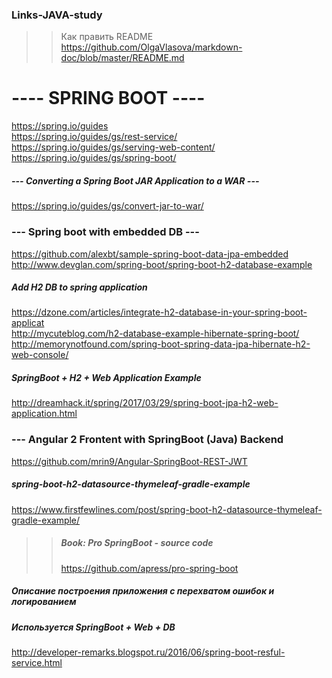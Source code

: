 ### Links-JAVA-study  
>>Как править README  
>>https://github.com/OlgaVlasova/markdown-doc/blob/master/README.md  

#  ---- SPRING BOOT ----  

https://spring.io/guides  
https://spring.io/guides/gs/rest-service/  
https://spring.io/guides/gs/serving-web-content/  
https://spring.io/guides/gs/spring-boot/  

##### --- Converting a Spring Boot JAR Application to a WAR ---  
https://spring.io/guides/gs/convert-jar-to-war/  

### --- Spring boot with embedded DB ---
https://github.com/alexbt/sample-spring-boot-data-jpa-embedded  
http://www.devglan.com/spring-boot/spring-boot-h2-database-example

##### Add H2 DB to spring application
https://dzone.com/articles/integrate-h2-database-in-your-spring-boot-applicat  
http://mycuteblog.com/h2-database-example-hibernate-spring-boot/  
http://memorynotfound.com/spring-boot-spring-data-jpa-hibernate-h2-web-console/  

##### SpringBoot + H2 + Web Application Example  
http://dreamhack.it/spring/2017/03/29/spring-boot-jpa-h2-web-application.html  

### --- Angular 2 Frontent with SpringBoot (Java) Backend
https://github.com/mrin9/Angular-SpringBoot-REST-JWT  

#####  spring-boot-h2-datasource-thymeleaf-gradle-example
https://www.firstfewlines.com/post/spring-boot-h2-datasource-thymeleaf-gradle-example/  

>>##### Book: Pro SpringBoot - source code  
>>https://github.com/apress/pro-spring-boot

##### Описание построения приложения с перехватом ошибок и логированием  
##### Используется SpringBoot + Web + DB  
http://developer-remarks.blogspot.ru/2016/06/spring-boot-resful-service.html


